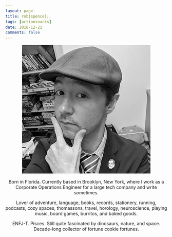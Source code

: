 ```yaml
---
layout: page
title: rob{spence};
tags: [actionsnacks]
date: 2018-12-22
comments: false
---
```


<figure>
    <center><a href="/assets/img/about-me2.jpg"><img src="/assets/img/about-me2.jpg"></a></center>
</figure>

<center><p>Born in Florida. Currently based in Brooklyn, New York, where I work as a Corporate Operations Engineer for a large tech company and write sometimes.</p> 

<p>Lover of adventure, language, books, records, stationery, running, podcasts, cozy spaces, thomassons, travel, horology, neuroscience, playing music, board games, burritos, and baked goods.</p>

<p>ENFJ-T. Pisces. Still quite fascinated by dinosaurs, nature, and space.
<br>Decade-long collector of fortune cookie fortunes.</p></center>
